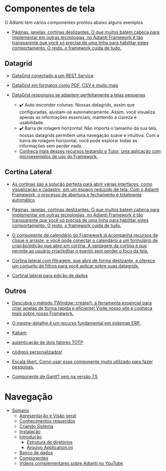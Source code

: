 # Componentes de tela
O Adianti tem vários componentes prontos abaixo alguns exemplos


* [Páginas, janelas, cortinas deslizantes. O que muitos batem cabeça para implementar em outras tecnologias, no Adianti Framework é tão transparente que você só precisa de uma linha para habilitar estes comportamento. O resto, o framework cuida de tudo.](https://www.instagram.com/reel/C8p5gzdJuh6/)

## Datagrid

* [DataGrid conectado a um REST Service](https://www.instagram.com/reel/C5ox4bdNWUP/)

* [DataGrid em formatos como PDF, CSV e muito mais](https://www.instagram.com/reel/CuVOewgNnXW/)

* [DataGrid responsivo se adaptem perfeitamente a telas pequenas](https://www.instagram.com/reel/CukrQpUoFZ4/)
    * ✔️ Auto-esconder colunas: Nossas datagrids, assim que configuradas, ajustam-se automaticamente. Assim, você visualiza apenas as informações essenciais, mantendo a clareza e usabilidade.
    * ✔️ Barra de rolagem horizontal: Não importa o tamanho da sua tela, nossas datagrids permitem uma navegação suave e intuitiva. Com a barra de rolagem horizontal, você pode explorar todas as informações sem perder nada.
    * [Conheça mais desses recursos testando o Tutor, uma aplicação com microexemplos de uso do Framework.](https://framework.adianti.me//tutor/index.php?class=HomeView&method=onLoad&menu=Presentation&submenu=Datagrids)


## Cortina Lateral

* [As cortinas são a solução perfeita para abrir várias interfaces, como visualização e cadastro, em um espaço reduzido de tela. Com o Adianti Framework, o processo de abertura e fechamento é totalmente automático](https://www.instagram.com/reel/CtPtBntNPrP/)

* [Páginas, janelas, cortinas deslizantes. O que muitos batem cabeça para implementar em outras tecnologias, no Adianti Framework é tão transparente que você só precisa de uma linha para habilitar estes comportamento. O resto, o framework cuida de tudo.](https://www.instagram.com/reel/C8p5gzdJuh6/)

* [O componente de calendário do Framework já acompanha recursos de clique e arraste, e você pode conectar o calendário a um formulário de criação/edição que abre em cortina. A vantagem da cortina é que permite ao usuário criar/editar o evento sem perder o foco da tela.](https://www.instagram.com/reel/Cq_nX18od1m/)

* [Cortina lateral com filtragem. que abre de forma deslizante, e oferece um conjunto de filtros para você aplicar sobre suas datagrids.](https://www.instagram.com/reel/CqG3A3MvUCM/)

* [Cortinal lateral para edição de dados](https://www.instagram.com/p/CosvL_RNkEi/)


## Outros 

* [Descubra o método TWindow::create(): a ferramenta essencial para criar janelas de forma rápida e eficiente! 
Visite nosso site e conheça mais sobre nosso Framework.](https://www.instagram.com/reel/C8p5gzdJuh6/)

* [O mestre-detalhe é um recurso fundamental em sistemas ERP.](https://www.instagram.com/reel/Crjjn5tPF0S/)

* [Kabam](https://www.instagram.com/reel/Csrp5sFN46t/)

* [autenticação de dois fatores TOTP](https://www.instagram.com/reel/C5UO8aeBQKx/)

* [códigos personalizados!](https://www.instagram.com/reel/C6M4biira5X/)

* [Escala likert. Como usar esse componente muito utilizado para fazer pesquisas.](https://www.instagram.com/reel/C58Mupds42Y/)

* [Componente de Gantt? veio na versão 7.5](https://www.instagram.com/reel/CnVMKfKrLLt/)


# Navegação
* [Súmario](../README.md)
    * [Apresentação e Visão geral](apresentacao.md)
    * [Conhecimentos requeridos](conhecimento_requerido.md)
    * [Criando Sistema](criando_sistema.md)
    * [Instalação](instalacao.md)
    * [Introdução](introducao.md)
        * [Estrutura de diretórios](estrutra_dir.md)
        * [Arquivo Application.ini](arquivo_config_app.md)
    * [Banco de dados](banco_model.md)
    * [Componentes](componentes.md)
    * [Vídeos complementares sobre Adianti no YouTube](videos_youtube.md)